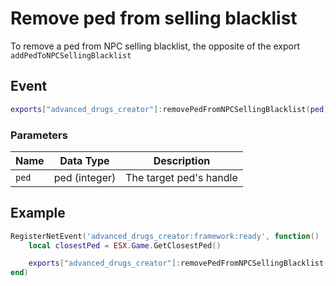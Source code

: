 # Remove ped from selling blacklist
To remove a ped from NPC selling blacklist, the opposite of the export `addPedToNPCSellingBlacklist`

## Event
``` lua
exports["advanced_drugs_creator"]:removePedFromNPCSellingBlacklist(ped)
```

### Parameters

| Name              | Data Type | Description                 |
| -                 | -         | -                             |
| `ped`             | ped (integer)    | The target ped's handle  |

## Example
``` lua
RegisterNetEvent('advanced_drugs_creator:framework:ready', function()
    local closestPed = ESX.Game.GetClosestPed()

    exports["advanced_drugs_creator"]:removePedFromNPCSellingBlacklist(closestPed)
end)
```